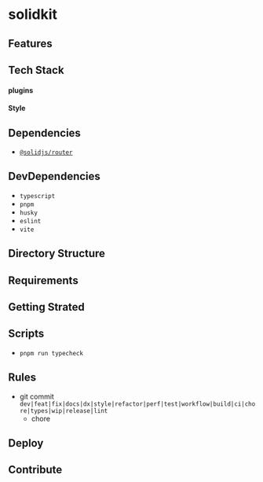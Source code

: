 # solidkit

## Features

## Tech Stack

#### plugins

#### Style

## Dependencies

* [`@solidjs/router`](https://github.com/solidjs/solid-router)

## DevDependencies
* `typescript`
* `pnpm`
* `husky`
* `eslint`
* `vite`

## Directory Structure


## Requirements


## Getting Strated 

## Scripts
* `pnpm run typecheck`
## Rules
* git commit `dev|feat|fix|docs|dx|style|refactor|perf|test|workflow|build|ci|chore|types|wip|release|lint`
  * chore 
## Deploy

## Contribute

